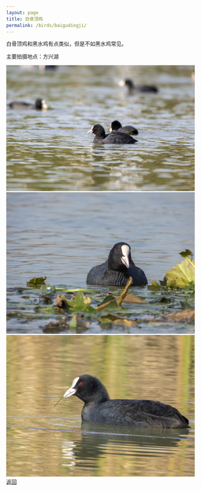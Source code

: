 ```yaml
---
layout: page
title: 白骨顶鸡
permalink: /birds/baigudingji/
---
```

白骨顶鸡和黑水鸡有点类似，但是不如黑水鸡常见。

主要拍摄地点：方兴湖

![](../picture/白骨顶鸡/DSC_9856-NEF_DxO_DeepPRIME.jpg)
![](../picture/白骨顶鸡/DSCN3882-NRW_DxO_DeepPRIME.jpg)
![](../picture/白骨顶鸡/DSCN5362-NRW_DxO_DeepPRIME.jpg)
[返回](../../)